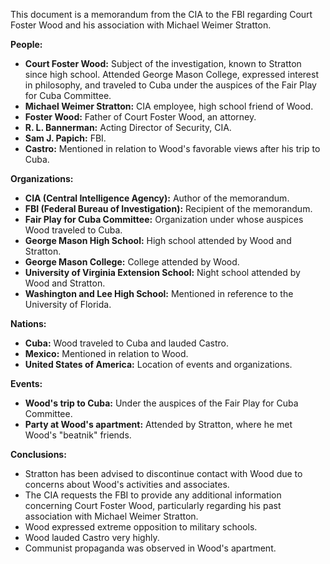 This document is a memorandum from the CIA to the FBI regarding Court Foster Wood and his association with Michael Weimer Stratton.

**People:**

*   **Court Foster Wood:** Subject of the investigation, known to Stratton since high school. Attended George Mason College, expressed interest in philosophy, and traveled to Cuba under the auspices of the Fair Play for Cuba Committee.
*   **Michael Weimer Stratton:** CIA employee, high school friend of Wood.
*   **Foster Wood:** Father of Court Foster Wood, an attorney.
*   **R. L. Bannerman:** Acting Director of Security, CIA.
*   **Sam J. Papich:** FBI.
*   **Castro:** Mentioned in relation to Wood's favorable views after his trip to Cuba.

**Organizations:**

*   **CIA (Central Intelligence Agency):** Author of the memorandum.
*   **FBI (Federal Bureau of Investigation):** Recipient of the memorandum.
*   **Fair Play for Cuba Committee:** Organization under whose auspices Wood traveled to Cuba.
*   **George Mason High School:** High school attended by Wood and Stratton.
*   **George Mason College:** College attended by Wood.
*   **University of Virginia Extension School:** Night school attended by Wood and Stratton.
*   **Washington and Lee High School:** Mentioned in reference to the University of Florida.

**Nations:**

*   **Cuba:** Wood traveled to Cuba and lauded Castro.
*   **Mexico:** Mentioned in relation to Wood.
*   **United States of America:** Location of events and organizations.

**Events:**

*   **Wood's trip to Cuba:** Under the auspices of the Fair Play for Cuba Committee.
*   **Party at Wood's apartment:** Attended by Stratton, where he met Wood's "beatnik" friends.

**Conclusions:**

*   Stratton has been advised to discontinue contact with Wood due to concerns about Wood's activities and associates.
*   The CIA requests the FBI to provide any additional information concerning Court Foster Wood, particularly regarding his past association with Michael Weimer Stratton.
*   Wood expressed extreme opposition to military schools.
*   Wood lauded Castro very highly.
*   Communist propaganda was observed in Wood's apartment.
